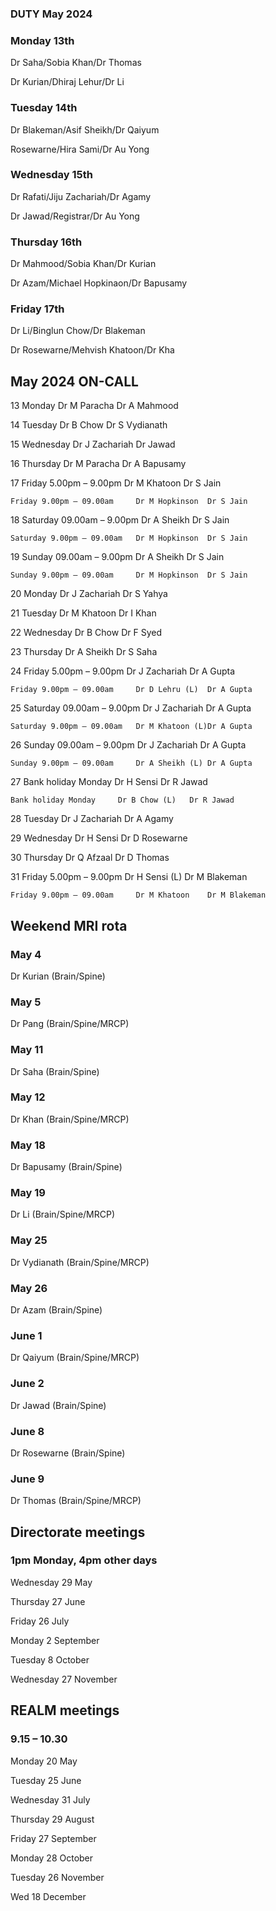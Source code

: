 

### DUTY May 2024

### Monday 13th
Dr Saha/Sobia Khan/Dr Thomas

Dr Kurian/Dhiraj Lehur/Dr Li

### Tuesday 14th
Dr Blakeman/Asif Sheikh/Dr Qaiyum

Rosewarne/Hira Sami/Dr Au Yong	

### Wednesday 15th
Dr Rafati/Jiju Zachariah/Dr Agamy

Dr Jawad/Registrar/Dr Au Yong	

### Thursday 16th
Dr Mahmood/Sobia Khan/Dr Kurian

Dr Azam/Michael Hopkinaon/Dr Bapusamy

### Friday 17th
Dr Li/Binglun Chow/Dr Blakeman

Dr Rosewarne/Mehvish Khatoon/Dr Kha


## May 2024 ON-CALL
 
13	Monday				Dr M Paracha	Dr A Mahmood 

14	Tuesday				Dr B Chow	Dr S Vydianath

15	Wednesday			Dr J Zachariah	Dr Jawad 

16	Thursday			Dr M Paracha	Dr A Bapusamy 

17	Friday 5.00pm – 9.00pm		Dr M Khatoon	Dr S Jain 

	Friday 9.00pm – 09.00am		Dr M Hopkinson	Dr S Jain 
 
18	Saturday 09.00am – 9.00pm	Dr A Sheikh	Dr S Jain 

	Saturday 9.00pm – 09.00am	Dr M Hopkinson	Dr S Jain 
 
19	Sunday 09.00am – 9.00pm		Dr A Sheikh	Dr S Jain

	Sunday 9.00pm – 09.00am		Dr M Hopkinson	Dr S Jain 
 
20	Monday				Dr J Zachariah	Dr S Yahya

21	Tuesday				Dr M Khatoon	Dr I Khan

22	Wednesday			Dr B Chow	Dr F Syed

23	Thursday			Dr A Sheikh	Dr S Saha 

24	Friday 5.00pm – 9.00pm		Dr J Zachariah	Dr A Gupta

	Friday 9.00pm – 09.00am		Dr D Lehru (L)	Dr A Gupta
 
25	Saturday 09.00am – 9.00pm	Dr J Zachariah	Dr A Gupta

	Saturday 9.00pm – 09.00am	Dr M Khatoon (L)Dr A Gupta
 
26	Sunday 09.00am – 9.00pm		Dr J Zachariah	Dr A Gupta

	Sunday 9.00pm – 09.00am		Dr A Sheikh (L)	Dr A Gupta

27	Bank holiday Monday		Dr H Sensi	Dr R Jawad

	Bank holiday Monday		Dr B Chow (L)	Dr R Jawad

28	Tuesday				Dr J Zachariah	Dr A Agamy

29	Wednesday			Dr H Sensi	Dr D Rosewarne

30	Thursday			Dr Q Afzaal	Dr D Thomas

31	Friday 5.00pm – 9.00pm		Dr H Sensi (L)	Dr M Blakeman

	Friday 9.00pm – 09.00am		Dr M Khatoon	Dr M Blakeman


## Weekend MRI rota

### May 4 

Dr Kurian	(Brain/Spine)

### May 5

Dr Pang	(Brain/Spine/MRCP)
		
### May 11

Dr Saha (Brain/Spine)

### May 12

Dr Khan	(Brain/Spine/MRCP)
		
### May 18

Dr Bapusamy (Brain/Spine)

### May 19

Dr Li	(Brain/Spine/MRCP)
		
### May 25

Dr Vydianath 	(Brain/Spine/MRCP)

### May 26

Dr Azam	(Brain/Spine)

		
### June 1

Dr Qaiyum	(Brain/Spine/MRCP)

### June 2

Dr Jawad	(Brain/Spine)

### June 8

Dr Rosewarne	(Brain/Spine)

### June 9

Dr Thomas	(Brain/Spine/MRCP)


## Directorate meetings  
### 1pm Monday, 4pm other days


Wednesday 29 May

Thursday 27 June

Friday 26 July

Monday 2 September

Tuesday 8 October

Wednesday 27 November


## REALM meetings
### 9.15 – 10.30


Monday 20 May	

Tuesday 25 June 	

Wednesday 31 July 	

Thursday 29 August	

Friday 27 September

Monday 28 October  

Tuesday 26 November		

Wed 18 December	




